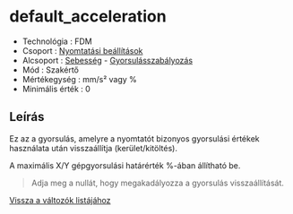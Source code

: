 # default\_acceleration

* Technológia : FDM
* Csoport : [Nyomtatási beállítások](../../konfig/print_settings.md)
* Alcsoport : [Sebesség](../../konfig/print_settings.md#sebesség) - [Gyorsulásszabályozás](../../konfig/print_settings.md#gyorsulásszabályozás)
* Mód : Szakértő
* Mértékegység : mm/s² vagy %
* Minimális érték :  0

## Leírás

Ez az a gyorsulás, amelyre a nyomtatót bizonyos gyorsulási értékek használata után visszaállítja \(kerület/kitöltés\).

A maximális X/Y gépgyorsulási határérték %-ában állítható be.

> Adja meg a nullát, hogy megakadályozza a gyorsulás visszaállítását.

[Vissza a változók listájához](/)

